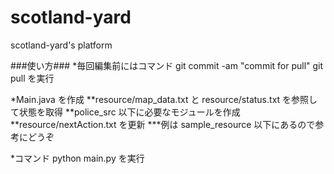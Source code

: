 # scotland-yard
scotland-yard's platform

###使い方###
*毎回編集前にはコマンド
	git commit -am "commit for pull"
	git pull
	を実行

*Main.java を作成
**resource/map_data.txt と resource/status.txt を参照して状態を取得
**police_src 以下に必要なモジュールを作成
**resource/nextAction.txt を更新
***例は sample_resource 以下にあるので参考にどうぞ

*コマンド python main.py を実行

